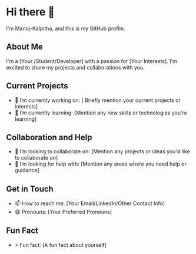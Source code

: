 # Hi there 👋

I'm Manoj-Kalpitha, and this is my GitHub profile.

## About Me

I'm a [Your /Student/Developer] with a passion for [Your Interests]. I'm excited to share my projects and collaborations with you.

## Current Projects

* 🔭 I’m currently working on: [ Briefly mention your current projects or interests]
* 🌱 I’m currently learning: [Mention any new skills or technologies you're learning]

## Collaboration and Help

* 👯 I’m looking to collaborate on: [Mention any projects or ideas you'd like to collaborate on]
* 🤔 I’m looking for help with: [Mention any areas where you need help or guidance]

## Get in Touch

* 📫 How to reach me: [Your Email/LinkedIn/Other Contact Info]
* 😄 Pronouns: [Your Preferred Pronouns]

## Fun Fact

* ⚡ Fun fact: [A fun fact about yourself]